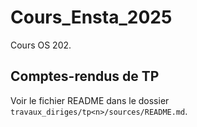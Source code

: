 # Cours_Ensta_2025

Cours OS 202.

## Comptes-rendus de TP

Voir le fichier README dans le dossier `travaux_diriges/tp<n>/sources/README.md`.
